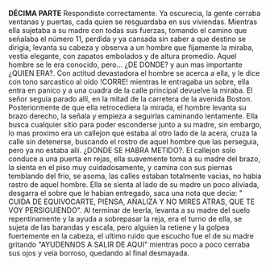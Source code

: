 **DÉCIMA PARTE**
Respondiste correctamente.
Ya oscurecia, la gente cerraba ventanas y puertas, cada quien se resguardaba en sus viviendas. Mientras ella sujetaba a su madre con todas sus fuerzas, tomando el camino que señalaba el número 11, perdida y ya cansada sin saber a que destino se dirigia, levanta su cabeza y observa a un hombre que fijamente la miraba, vestia elegante, con zapatos embolados y de altura promedio. Aquel hombre se le era conocido, pero... ¿DE DONDE? y aun mas importante ¿QUIEN ERA?. Con actitud devastadora el hombre se acerca a ella, y le dice con tono sarcastico al oido !CORRE! mientras le entragaba un sobre, ella entra en panico y a una cuadra de la calle principal devuelve la miraba. El señor seguia parado allí, en la mitad de la carretera de la avenida Boston. Posteriormente de que ella retrocediera la mirada, el hombre levanta su brazo derecho, la señala y empieza a seguirlas caminando lentamente. Ella busca cualquier sitio para poder esconderse junto a su madre, sin embargo, lo mas proximo era un callejon que estaba al otro lado de la acera, cruza la calle sin detenerse, buscando el rostro de aquel hombre que las perseguia, pero ya no estaba allí. ¿DONDE SE HABRA METIDO?. El callejon solo conduce a una puerta en rejas, ella suavemente toma a su madre del brazo, la sienta en el piso muy cuidadosamente, y camina con sus piernas temblando del frio, se asoma, las calles estaban totalmente vacias, no habia rastro de aquel hombre. Ella se sienta al lado de su madre un poco aliviada, desgarra el sobre que le habian entregado, saca una nota que decia: " CUIDA DE EQUIVOCARTE, PIENSA, ANALIZA Y NO MIRES ATRAS,  QUE TE VOY PERSIGUIENDO". Al terminar de leerla, levanta a su madre del suelo repentinamente y la ayuda a sobrepasar la reja, era el turno de ella, se sujeta de las barandas y escala, pero alguien la retiene y la golpea fuertemente en la cabeza, el ultimo ruido que escucho fue el de su madre gritando "AYUDENNOS A SALIR DE AQUI" mientras poco a poco cerraba sus ojos y veia borroso, quedando al final desmayada.
